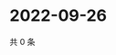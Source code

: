 # 2022-09-26

共 0 条

<!-- BEGIN WEIBO -->
<!-- 最后更新时间 Mon Sep 26 2022 21:42:12 GMT+0800 (China Standard Time) -->

<!-- END WEIBO -->
